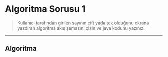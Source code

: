# Algoritma Sorusu 1
> Kullanıcı tarafından girilen sayının çift yada tek olduğunu ekrana yazdıran algoritma akış şemasını çizin ve java kodunu yazınız.

---
## Algoritma 

